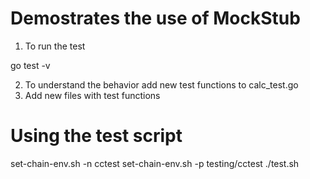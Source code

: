 # Demostrates the use of MockStub
1. To run the test

go test -v 

2. To understand the behavior add new test functions to calc_test.go
3. Add new files with test functions


# Using the test script
set-chain-env.sh  -n   cctest
set-chain-env.sh  -p   testing/cctest
./test.sh